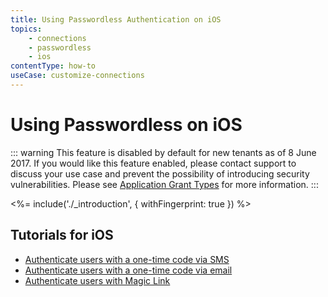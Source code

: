 ```yaml
---
title: Using Passwordless Authentication on iOS
topics:
    - connections
    - passwordless
    - ios
contentType: how-to
useCase: customize-connections
---
```

# Using Passwordless on iOS

<!-- markdownlint-disable -->

::: warning
This feature is disabled by default for new tenants as of 8 June 2017. If you would like this feature enabled, please contact support to discuss your use case and prevent the possibility of introducing security vulnerabilities. Please see [Application Grant Types](/applications/concepts/application-grant-types) for more information.
:::

<%= include('./_introduction', { withFingerprint: true }) %>

## Tutorials for iOS

 - [Authenticate users with a one-time code via SMS](/connections/passwordless/ios-sms-swift)
 - [Authenticate users with a one-time code via email](/connections/passwordless/ios-email-swift)
 - [Authenticate users with Magic Link](/connections/passwordless/ios-magic-link)
